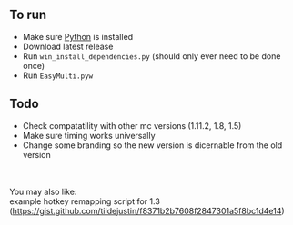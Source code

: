 ## To run
- Make sure [Python](https://www.python.org/downloads/) is installed
- Download latest release
- Run `win_install_dependencies.py` (should only ever need to be done once)
- Run `EasyMulti.pyw`

## Todo
- Check compatatility with other mc versions (1.11.2, 1.8, 1.5)
- Make sure timing works universally
- Change some branding so the new version is dicernable from the old version

\
\
You may also like:\
example hotkey remapping script for 1.3 (https://gist.github.com/tildejustin/f8371b2b7608f2847301a5f8bc1d4e14)
